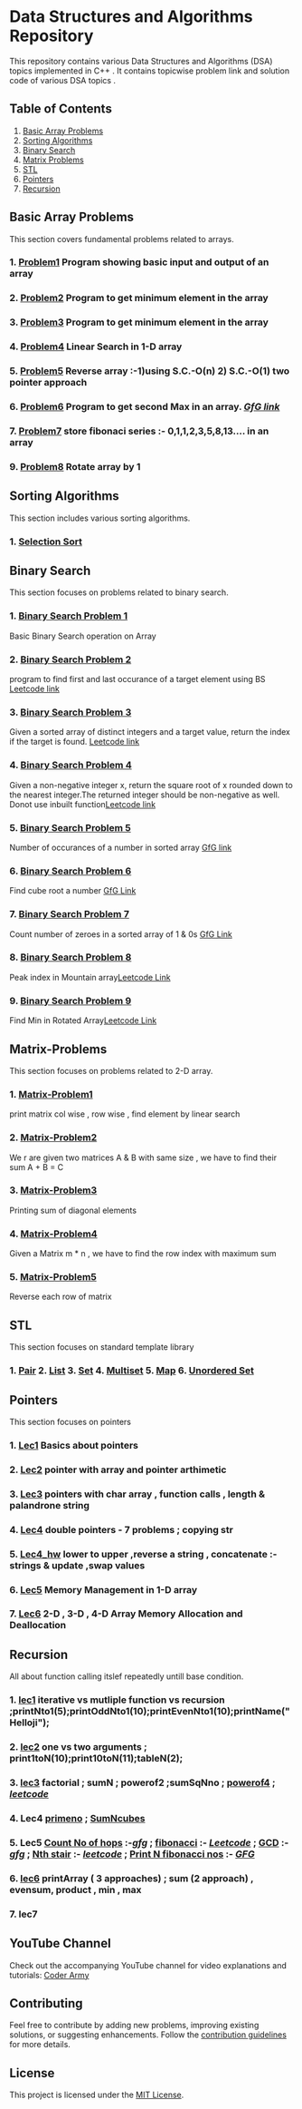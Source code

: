 # Data Structures and Algorithms Repository

This repository contains various Data Structures and Algorithms (DSA) topics implemented in C++ . It contains topicwise problem link and solution code of various DSA topics .
 
## Table of Contents

1. [Basic Array Problems](#basic-array-problems)
2. [Sorting Algorithms](#sorting-algorithms)
3. [Binary Search](#binary-search)
4. [Matrix Problems](#Matrix-Problems)
5. [STL](#STL)
6. [Pointers](#pointers)
7. [Recursion](#recursion)

## Basic Array Problems

This section covers fundamental problems related to arrays.

### 1. [Problem1](./Array/p1_basic.cpp) Program showing basic input and output of an array

### 2. [Problem2](./Array/p2_getmin.cpp) Program to get minimum element in the array

### 3. [Problem3](./Array/p3_getmax.cpp) Program to get minimum element in the array

### 4. [Problem4](./Array/p4_linearSearch.cpp) Linear Search in 1-D array

### 5. [Problem5](./Array/p5_reversearray.cpp) Reverse array :-1)using S.C.-O(n) 2) S.C.-O(1) two pointer approach

### 6. [Problem6](./Array/p6_secondmax.cpp) Program to get second Max in an array. ***[GfG link](https://www.geeksforgeeks.org/problems/second-largest3735/1 )***

### 7. [Problem7](./Array/p7_fibonacci.cpp)  store fibonaci series :- 0,1,1,2,3,5,8,13.... in an array

### 9. [Problem8](./Array/p8_rotatearrayby1.cpp) Rotate array by 1
<!-- Add more problems as needed -->

## Sorting Algorithms

This section includes various sorting algorithms.

### 1. [Selection Sort](./Sorting_Algos/p1_selectionsort.cpp)

<!-- Add more sorting algorithms as needed -->

## Binary Search

This section focuses on problems related to binary search.

### 1. [Binary Search Problem 1](./binarySearch/p1_basicBinarySearch.cpp) 
Basic Binary Search operation on Array 

### 2. [Binary Search Problem 2](./binarySearch/p2_FirstLastOccurance.cpp) 
program to find first and last occurance of a target element using BS [Leetcode link](https://leetcode.com/problems/find-first-and-last-position-of-element-in-sorted-array/description/)

### 3. [Binary Search Problem 3](.binarySearch/p3_SearchInsertPosition.cpp)
Given a sorted array of distinct integers and a target value, return the index if the target is found. 
[Leetcode link](https://leetcode.com/problems/search-insert-position/)
### 4. [Binary Search Problem 4](./binarySearch/p4_sqrt.cpp)
Given a non-negative integer x, return the square root of x rounded down to the nearest integer.The returned integer should be non-negative as well. Donot use inbuilt function[Leetcode link](https://leetcode.com/problems/sqrtx/solutions/25047/A-Binary-Search-Solution/comments/181771/)
### 5. [Binary Search Problem 5](./binarySearch/p5_NumberOfOccurances.cppp)
Number of occurances of a number in sorted array [GfG link](https://www.geeksforgeeks.org/problems/number-of-occurrence2259/1?utm_source=geeksforgeeks&utm_medium=article_practice_tab&utm_campaign=article_practice_tab)
### 6. [Binary Search Problem 6](.binarySearch/p6_cubeRoot.cpp)
Find cube root a number
[GfG Link](https://www.geeksforgeeks.org/problems/cube-root-of-a-number0915/1?utm_source=geeksforgeeks&utm_medium=article_practice_tab&utm_campaign=article_practice_tab)
### 7. [Binary Search Problem 7](./binarySearch/p7_CountOfZeroes.cpp)
Count number of zeroes in a sorted array of 1 & 0s 
[GfG Link](https://www.geeksforgeeks.org/problems/count-the-zeros2550/1)
### 8. [Binary Search Problem 8](./binarySearch/p8_PeakIndexMountain.cpp)
Peak index in Mountain array[Leetcode Link](https://leetcode.com/problems/peak-index-in-a-mountain-array/)
### 9. [Binary Search Problem 9](./binarySearch/p9_FindMinRotatedArray.cpp)
Find Min in Rotated Array[Leetcode Link](https://leetcode.com/problems/find-minimum-in-rotated-sorted-array/)
<!-- Add more binary search problems as needed -->

## Matrix-Problems

This section focuses on problems related to 2-D array.

### 1. [Matrix-Problem1](./Matrix/basic_opns.cpp) 
print  matrix col wise , row wise  , find element by linear search 
### 2. [Matrix-Problem2](./Matrix/Add2Matrix.cpp) 
We r are given two matrices A & B with same size , we have to find their sum A + B = C
### 3. [Matrix-Problem3](./Matrix/printSumDiaEle.cpp) 
Printing sum of diagonal elements 
### 4. [Matrix-Problem4](./Matrix/RowIdxMaxSum.cpp) 
Given a Matrix m * n  , we have to find the row index with maximum sum
### 5. [Matrix-Problem5](./Matrix/ReverseEachRow.cpp) 
Reverse each row of matrix 

## STL 
This section focuses on standard template library
### 1. [Pair](./STL/pair.cpp)  2. [List](./STL/list.cpp) 3. [Set](./STL/set.cpp)  4. [Multiset](./STL/multiset.cpp)  5. [Map](./STL/map.cpp) 6. [Unordered Set](./STL/unorderdset.cpp) 

## Pointers

This section focuses on pointers

### 1. [Lec1](./pointers/lec1.cpp) Basics about pointers
### 2. [Lec2](./pointers/lec2.cpp) pointer with array and pointer arthimetic
### 3. [Lec3](./pointers/lec3.cpp) pointers with char array , function calls , length & palandrone string 
### 4. [Lec4](./pointers/lec4.cpp) double pointers - 7 problems ; copying str
### 5. [Lec4_hw](./pointers/lec4_hw.cpp) lower to upper ,reverse a string , concatenate :-strings & update ,swap values
### 6. [Lec5](./pointers/lec5_MM.cpp) Memory Management in 1-D array
### 7. [Lec6](./pointers/lec6.cpp) 2-D , 3-D , 4-D Array Memory Allocation and Deallocation

## Recursion
All about function calling itslef repeatedly untill base condition.

### 1. [lec1](./recursion/lec1.cpp) iterative vs mutliple function vs recursion ;printNto1(5);printOddNto1(10);printEvenNto1(10);printName("Helloji");
### 2. [lec2](./recursion/lec2.cpp) one vs two arguments ; print1toN(10);print10toN(11);tableN(2);
### 3. [lec3](./recursion/lec3.cpp) factorial ; sumN ; powerof2 ;sumSqNno ; [powerof4](./recursion/lec3_powerof4.cpp) ; ***[leetcode]( https://leetcode.com/problems/power-of-four/description/)***
### 4. Lec4 [primeno](./recursion/lec4_prime.cpp)  ; [SumNcubes](./recursion/lec4_SumOfNCubes.cpp) 
### 5. Lec5 [Count No of hops](./recursion/lec5_countNoOfHops.cpp) :-***[gfg](//https://www.geeksforgeeks.org/problems/count-number-of-hops-1587115620/1?utm_source=geeksforgeeks&utm_medium=ml_article_practice_tab&utm_campaign=article_practice_tab)***  ; [fibonacci](./recursion/lec5_fib.cpp) :- ***[Leetcode](https://leetcode.com/problems/fibonacci-number/)*** ; [GCD](./recursion/lec5_gcd.cpp) :- ***[gfg](https://www.geeksforgeeks.org/problems/gcd-of-two-numbers3459/1?utm_source=geeksforgeeks&utm_medium=article_practice_tab&utm_campaign=article_practice_tab)*** ;  [Nth stair](./recursion/lec5_nth.cpp) :- ***[leetcode](https://leetcode.com/problems/climbing-stairs/description/)*** ; [Print N fibonacci nos](./recursion/lec5_printFib.cpp) :- ***[GFG]( https://www.geeksforgeeks.org/problems/fibonacci-series-up-to-nth-term/1?utm_source=geeksforgeeks&utm_medium=ml_article_practice_tab&utm_campaign=article_practice_tab)***
### 6. [lec6](./recursion/lec6_recArray.cpp) printArray ( 3 approaches) ; sum (2 approach) , evensum, product , min , max
### 7. lec7 
## YouTube Channel
Check out the accompanying YouTube channel for video explanations and tutorials: [Coder Army](https://youtube.com/@CoderArmy9?si=vc7X_Fis2kOgsE7i)

## Contributing

Feel free to contribute by adding new problems, improving existing solutions, or suggesting enhancements. Follow the [contribution guidelines](./CONTRIBUTING.md) for more details.

## License

This project is licensed under the [MIT License](./LICENSE).
